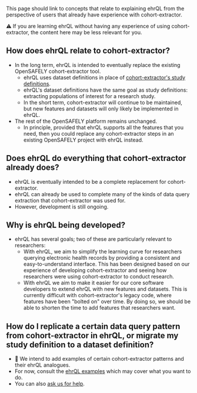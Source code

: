 This page should link to concepts that relate to explaining ehrQL
from the perspective of users that already have experience with cohort-extractor.

:warning: If you are learning ehrQL without having any experience of using cohort-extractor,
the content here may be less relevant for you.

## How does ehrQL relate to cohort-extractor?

* In the long term, ehrQL is intended to eventually replace the existing OpenSAFELY cohort-extractor tool.
  * ehrQL uses dataset definitions in place of [cohort-extractor's study definitions](https://docs.opensafely.org/study-def/).
  * ehrQL's dataset definitions have the same goal as study definitions:
    extracting populations of interest for a research study.
  * In the short term, cohort-extractor will continue to be maintained,
    but new features and datasets will only likely be implemented in ehrQL.
* The rest of the OpenSAFELY platform remains unchanged.
   * In principle, provided that ehrQL supports all the features that you need,
     then you could replace any cohort-extractor steps in an existing OpenSAFELY project with ehrQL instead.

## Does ehrQL do everything that cohort-extractor already does?

* ehrQL is eventually intended to be a complete replacement for cohort-extractor.
* ehrQL can already be used to complete many of the kinds of data query extraction that cohort-extractor was used for.
* However, development is still ongoing.

## Why is ehrQL being developed?

* ehrQL has several goals; two of these are particularly relevant to researchers:
  * With ehrQL, we aim to simplify the learning curve for researchers querying electronic health records
    by providing a consistent and easy-to-understand interface.
    This has been designed based on our experience of developing cohort-extractor
    and seeing how researchers were using cohort-extractor to conduct research.
  * With ehrQL we aim to make it easier for our core software developers to extend ehrQL with new features and datasets.
    This is currently difficult with cohort-extractor's legacy code,
    where features have been "bolted on" over time.
    By doing so, we should be able to shorten the time to add features that researchers want.

## How do I replicate a certain data query pattern from cohort-extractor in ehrQL, or migrate my study definition to a dataset definition?

* :construction: We intend to add examples of certain cohort-extractor patterns
  and their ehrQL analogues.
* For now, consult the [ehrQL examples](ehrql-examples.md) which may cover what you want to do.
* You can also [ask us for help](getting-help.md).
